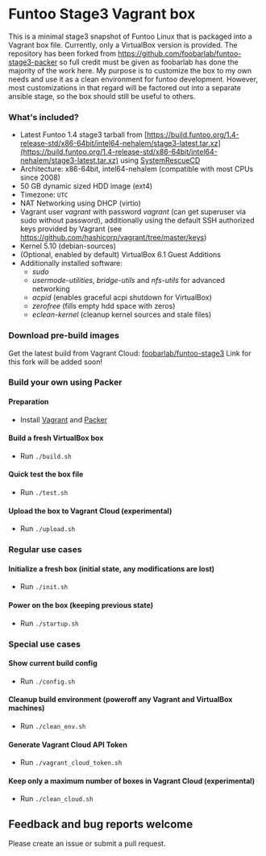 # Funtoo Stage3 Vagrant box

This is a minimal stage3 snapshot of Funtoo Linux that is packaged into a Vagrant box file. Currently, only a VirtualBox version is provided.
The repository has been forked from https://github.com/foobarlab/funtoo-stage3-packer so full credit must be given as foobarlab has done the
majority of the work here. My purpose is to customize the box to my own needs and use it as a clean environment for funtoo development.
However, most customizations in that regard will be factored out into a separate ansible stage, so the box should still be useful to others.
### What's included?

 - Latest Funtoo 1.4 stage3 tarball from [https://build.funtoo.org/1.4-release-std/x86-64bit/intel64-nehalem/stage3-latest.tar.xz](https://build.funtoo.org/1.4-release-std/x86-64bit/intel64-nehalem/stage3-latest.tar.xz) using [SystemRescueCD](http://www.system-rescue-cd.org)
 - Architecture: x86-64bit, intel64-nehalem (compatible with most CPUs since 2008)
 - 50 GB dynamic sized HDD image (ext4)
 - Timezone: ```UTC```
 - NAT Networking using DHCP (virtio)
 - Vagrant user *vagrant* with password *vagrant* (can get superuser via sudo without password), additionally using the default SSH authorized keys provided by Vagrant (see https://github.com/hashicorp/vagrant/tree/master/keys) 
 - Kernel 5.10 (debian-sources)
 - (Optional, enabled by default) VirtualBox 6.1 Guest Additions
 - Additionally installed software:
   - *sudo*
   - *usermode-utilities*, *bridge-utils* and *nfs-utils* for advanced networking
   - *acpid* (enables graceful acpi shutdown for VirtualBox)
   - *zerofree* (fills empty hdd space with zeros)
   - *eclean-kernel* (cleanup kernel sources and stale files)

### Download pre-build images

Get the latest build from Vagrant Cloud: [foobarlab/funtoo-stage3](https://app.vagrantup.com/foobarlab/boxes/funtoo-stage3)
Link for this fork will be added soon!

### Build your own using Packer

#### Preparation

 - Install [Vagrant](https://www.vagrantup.com/) and [Packer](https://www.packer.io/)

#### Build a fresh VirtualBox box

 - Run ```./build.sh```
 
#### Quick test the box file

 - Run ```./test.sh```

#### Upload the box to Vagrant Cloud (experimental)

 - Run ```./upload.sh```

### Regular use cases

#### Initialize a fresh box (initial state, any modifications are lost)

 - Run ```./init.sh```

#### Power on the box (keeping previous state)

 - Run ```./startup.sh```

### Special use cases

#### Show current build config

 - Run ```./config.sh```

#### Cleanup build environment (poweroff any Vagrant and VirtualBox machines)

 - Run ```./clean_env.sh```

#### Generate Vagrant Cloud API Token

 - Run ```./vagrant_cloud_token.sh```

#### Keep only a maximum number of boxes in Vagrant Cloud (experimental)

 - Run ```./clean_cloud.sh```

## Feedback and bug reports welcome

Please create an issue or submit a pull request.

